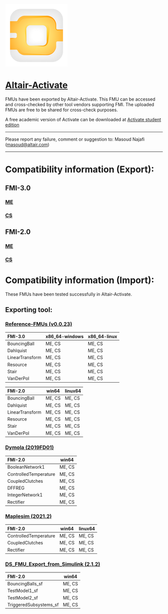 <!-- HTML approach -->
<img src="https://github.com/altairengineering/fmus/blob/master/icon_Activate.png"  width="200"/>

# [Altair-Activate](https://altair.com/activate)
FMUs have been exported by Altair-Activate. This FMU can be accessed and cross-checked by other tool vendors supporting FMI.
The uploaded FMUs are free to be shared for cross-check purposes.

A free academic version of Activate can be downloaded at [Activate student edition](https://altairuniversity.com/free-altair-student-edition/)

*******************************************************************************************

Please report any failure, comment or suggestion to: Masoud Najafi (masoud@altair.com)

*******************************************************************************************

# Compatibility information (Export):
## FMI-3.0
### [ME](https://github.com/altairengineering/fmus/tree/master/Altair-Activate/3.0/export/me)
### [CS](https://github.com/altairengineering/fmus/tree/master/Altair-Activate/3.0/export/cs)

## FMI-2.0
### [ME](https://github.com/altairengineering/fmus/tree/master/Altair-Activate/2.0/export/me)
### [CS](https://github.com/altairengineering/fmus/tree/master/Altair-Activate/2.0/export/cs)


# Compatibility information (Import):

These FMUs have been tested successfully in Altair-Activate. 

## Exporting tool:  

### [Reference-FMUs (v0.0.23)](https://github.com/modelica/Reference-FMUs)

| **FMI-3.0** | **x86_64-windows** | **x86_64-linux** |
| :--- | --- | --- |
| BouncingBall | ME, CS | ME, CS |
| Dahlquist | ME, CS | ME, CS |
| LinearTransform | ME, CS | ME, CS |
| Resource | ME, CS | ME, CS |
| Stair | ME, CS | ME, CS |
| VanDerPol | ME, CS | ME, CS |


| **FMI-2.0** | **win64** | **linux64** |
| :--- | --- | --- |
| BouncingBall | ME, CS | ME, CS |
| Dahlquist | ME, CS | ME, CS |
| LinearTransform | ME, CS | ME, CS |
| Resource | ME, CS | ME, CS |
| Stair | ME, CS | ME, CS |
| VanDerPol | ME, CS | ME, CS |


### [Dymola (2019FD01)](https://github.com/modelica/fmi-cross-check/tree/master/fmus/2.0/cs/win64/Dymola)

| **FMI-2.0** | **win64** | 
| :--- | --- |
| BooleanNetwork1 | ME, CS |
| ControlledTemperature | ME, CS |
| CoupledClutches | ME, CS |
| DFFREG | ME, CS |
| IntegerNetwork1 | ME, CS |
| Rectifier | ME, CS |

### [Maplesim (2021.2)](https://github.com/modelica/fmi-cross-check/tree/master/fmus/2.0/cs/win64/MapleSim)

| **FMI-2.0** | **win64** | **linux64** |
| :--- | --- | --- |
| ControlledTemperature | ME, CS | ME, CS |
| CoupledClutches | ME, CS | ME, CS |
| Rectifier | ME, CS | ME, CS |

### [DS_FMU_Export_from_Simulink (2.1.2)](https://github.com/modelica/fmi-cross-check/tree/master/fmus/2.0/cs/win64/DS_FMU_Export_from_Simulink)

| **FMI-2.0** | **win64** |
| :--- | --- |
| BouncingBalls_sf | ME, CS |
| TestModel1_sf | ME, CS |
| TestModel2_sf | ME, CS |
| TriggeredSubsystems_sf | ME, CS |

